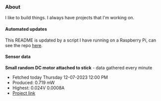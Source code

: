 ### About
I like to build things. I always have projects that I'm working on.

#### Automated updates
This README is updated by a script I have running on a Raspberry Pi, can see the repo [here](https://github.com/jdc-cunningham/raspi-git-repo-updater).

#### Sensor data


**Small random DC motor attached to stick** - data gathered every minute
- Fetched today Thursday 12-07-2023 12:00 PM
- Produced: 0.719 mW
- Highest: 0.024V 0.0008A
- [Project link](https://github.com/jdc-cunningham/turbine-raspi)